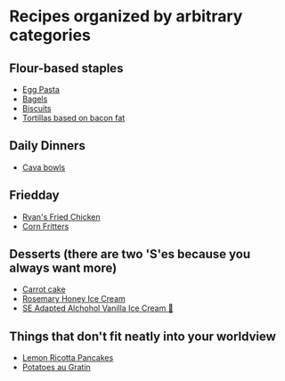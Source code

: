 # Recipes organized by arbitrary categories

## Flour-based staples

- [Egg Pasta]()
- [Bagels]()
- [Biscuits]()
- [Tortillas based on bacon fat](flour/tortillas.md)

## Daily Dinners

- [Cava bowls]()

## Friedday

- [Ryan's Fried Chicken]()
- [Corn Fritters](fried/corn_fritters.md)

## Desserts (there are two 'S'es because you always want more)

- [Carrot cake]()
- [Rosemary Honey Ice Cream]()
- [SE Adapted Alchohol Vanilla Ice Cream 🍨]()

## Things that don't fit neatly into your worldview

- [Lemon Ricotta Pancakes]()
- [Potatoes au Gratin]()
